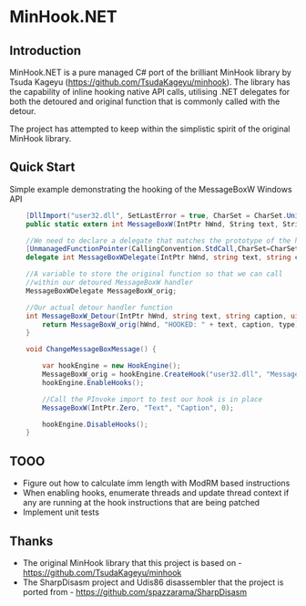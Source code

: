 # MinHook.NET

## Introduction

MinHook.NET is a pure managed C# port of the brilliant MinHook library by Tsuda Kageyu (https://github.com/TsudaKageyu/minhook).  The library has the capability of inline hooking native API calls, utilising .NET delegates for both the detoured and original function that is commonly called with the detour.

The project has attempted to keep within the simplistic spirit of the original MinHook library.

## Quick Start

Simple example demonstrating the hooking of the MessageBoxW Windows API

```c#
    [DllImport("user32.dll", SetLastError = true, CharSet = CharSet.Unicode)]
    public static extern int MessageBoxW(IntPtr hWnd, String text, String caption, uint type);

    //We need to declare a delegate that matches the prototype of the hooked function
    [UnmanagedFunctionPointer(CallingConvention.StdCall,CharSet=CharSet.Unicode)]
    delegate int MessageBoxWDelegate(IntPtr hWnd, string text, string caption, uint type);

    //A variable to store the original function so that we can call
    //within our detoured MessageBoxW handler
    MessageBoxWDelegate MessageBoxW_orig;

    //Our actual detour handler function
    int MessageBoxW_Detour(IntPtr hWnd, string text, string caption, uint type) {
        return MessageBoxW_orig(hWnd, "HOOKED: " + text, caption, type);
    }

    void ChangeMessageBoxMessage() {

        var hookEngine = new HookEngine();
        MessageBoxW_orig = hookEngine.CreateHook("user32.dll", "MessageBoxW", new MessageBoxWDelegate(this.MessageBoxW_Detour));
        hookEngine.EnableHooks();

        //Call the PInvoke import to test our hook is in place
        MessageBoxW(IntPtr.Zero, "Text", "Caption", 0);

        hookEngine.DisableHooks();
    }
```

## TOOO

* Figure out how to calculate imm length with ModRM based instructions
* When enabling hooks, enumerate threads and update thread context if any are running at the hook instructions that are being patched
* Implement unit tests

## Thanks

* The original MinHook library that this project is based on - https://github.com/TsudaKageyu/minhook
* The SharpDisasm project and Udis86 disassembler that the project is ported from -  https://github.com/spazzarama/SharpDisasm